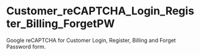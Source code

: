 # Customer_reCAPTCHA_Login_Register_Billing_ForgetPW
Google reCAPTCHA for Customer Login, Register, Billing and Forget Password form.

